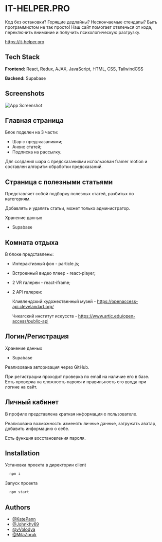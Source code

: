 # IT-HELPER.PRO

Код без остановки? Горящие дедлайны? Нескончаемые стендапы? Быть программистом не так просто!
Наш сайт помогает отвлечься от кода, переключить внимание и получить
психологическую разгрузку.

https://it-helper.pro


## Tech Stack

**Frontend:** React, Redux, AJAX, JavaScript, HTML, CSS, TailwindCSS

**Backend:** Supabase


## Screenshots

![App Screenshot](https://via.placeholder.com/468x300?text=App+Screenshot+Here)


## Главная страница

Блок поделен на 3 части:

- Шар с предсказаниями;
- Анонс статей;
- Подписка на рассылку.

Для создания шара с предсказаниями использован framer motion и составлен алгоритм обработки предсказаний.

## Страница с полезными статьями

Представляет собой подборку полезных статей, разбитых по категориям.

Добавлять и удалять статьи, может только администратор.

Хранение данных

- Supabase


## Комната отдыха

В блоке представлены:

- Интерактивный фон - particle.js;
- Встроенный видео плеер - react-player;
- 2 VR галереи - react-iframe;
- 2 API галереи:
    
    Кливлендский художественный музей - https://openaccess-api.clevelandart.org/

    Чикагский институт искусств - https://www.artic.edu/open-access/public-api

## Логин/Регистрация

Хранение данных

- Supabase

Реализована авторизация через GitHub.

При регистрации проходит проверка по email на наличие его в базе. Есть проверка на сложность пароля и правильность его ввода при логине на сайт.

## Личный кабинет

В профиле представлена краткая информация о пользователе.

Реализована возможность изменять личные данные, загружать аватар, добавить информацию о себе.

Есть функция восстановления пароля.
## Installation

Установка проекта в директории client

```bash
  npm i
```
Запуск проекта

```bash
  npm start
```
## Authors

- [@KatePann](https://github.com/KatePann)
- [@Johnkhv69](https://github.com/Johnkhv69)
- [@vVolodya](https://github.com/vVolodya)
- [@MilaZoruk](https://github.com/MilaZoruk)
